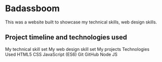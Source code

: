 # Badassboom

This was a website built to showcase my technical skills, web design skills.

## Project timeline and technologies used

My technical skill set
My web design skill set
My projects
Technologies Used
HTML5
CSS
JavaScript (ES6)
Git
GitHub
Node JS
